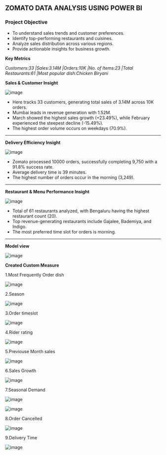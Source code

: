 ## ZOMATO DATA ANALYSIS USING POWER BI
### **Project Objective**
- To understand sales trends and customer preferences.
- Identify top-performing restaurants and cuisines.
- Analyze sales distribution across various regions.
- Provide actionable insights for business growth.

**Key Metrics**

_Customers:33_
_|Sales:3.14M_
_|Orders:10K_
_|No. of Items:23_
_|Total Restaurants:61_
_|Most popular dish:Chicken Biryani_

**Sales & Customer Insight**

![image](https://github.com/user-attachments/assets/27eab108-92be-44d4-8286-6849ec7b0268)


* Here tracks 33 customers, generating total sales of 3.14M across 10K orders.
* Mumbai leads in revenue generation with 1.52M.
* March showed the highest sales growth (+23.49%), while February experienced the steepest decline (-15.49%).
* The highest order volume occurs on weekdays (70.9%).
***



**Delivery Efficiency Insight** 

![image](https://github.com/user-attachments/assets/f4238357-b273-471f-a7ef-a1ea12e7f27f)


* Zomato processed 10000 orders, successfully completing 9,750 with a 91.8% success rate.
* Average delivery time is 39 minutes.
* The highest number of orders occur in the morning (3,249).

***

**Restaurant & Menu Performance Insight**

![image](https://github.com/user-attachments/assets/58be32ba-6c8c-45eb-9b4f-579c6e3da6f4)

* Total of 61 restaurants analyzed, with Bengaluru having the highest restaurant count (20).
* Top revenue-generating restaurants include Gajalee, Bademiya, and Indigo.
* The most preferred time slot for orders is morning.

***

**Model view**

![image](https://github.com/user-attachments/assets/5acc1c54-7853-4bb5-a4ef-8ee4c0bb39fc)

**Created Custom Measure**

1.Most Frequently Order dish

![image](https://github.com/user-attachments/assets/a7674d7e-7b68-433c-8b6d-3ab596bebc6d)



2.Season

![image](https://github.com/user-attachments/assets/33b3efac-d203-48cc-9c63-1009abb628b7)




3.Order timeslot

![image](https://github.com/user-attachments/assets/338a38b4-8f40-4b8b-a19d-2cdf2bae9137)



4.Rider rating

![image](https://github.com/user-attachments/assets/aa7bf74d-5414-4ea8-9856-42e028fc4b61)



5.Previouse Month sales

![image](https://github.com/user-attachments/assets/aa09008d-335d-41d8-901c-019f4fb21a06)


6.Sales Growth

![image](https://github.com/user-attachments/assets/ca00e1ea-a7d7-4ca1-8ee6-d2d9385cae16)


7.Seasonal Demand

![image](https://github.com/user-attachments/assets/41b92195-e080-41bd-9d5e-e492af71d4de)

![image](https://github.com/user-attachments/assets/33291465-7f51-45ba-a4df-6503ca086ce2)


8.Order Cancelled

![image](https://github.com/user-attachments/assets/110eac8e-132e-449b-be13-82b56cfee20e)


9.Delivery Time

![image](https://github.com/user-attachments/assets/67968031-e6f0-4af9-83a0-98da04759c64)


